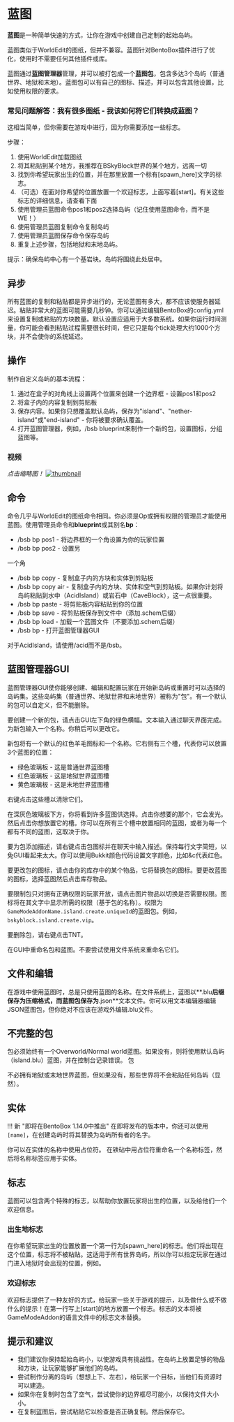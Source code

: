 # 蓝图
**蓝图**是一种简单快速的方式，让你在游戏中创建自己定制的起始岛屿。

蓝图类似于WorldEdit的图纸，但并不兼容。蓝图针对BentoBox插件进行了优化，使用时不需要任何其他插件或库。

蓝图通过**蓝图管理器**管理，并可以被打包成一个**蓝图包**，包含多达3个岛屿（普通世界、地狱和末地）。蓝图包可以有自己的图标、描述，并可以包含其他设置，比如使用权限的要求。

### 常见问题解答：我有很多图纸 - 我该如何将它们转换成蓝图？

这相当简单，但你需要在游戏中进行，因为你需要添加一些标志。

步骤：

1. 使用WorldEdit加载图纸
2. 将其粘贴到某个地方，我推荐在BSkyBlock世界的某个地方，远离一切
3. 找到你希望玩家出生的位置，并在那里放置一个标有[spawn_here]文字的标志。
4. （可选）在面对你希望的位置放置一个欢迎标志，上面写着[start]。有关这些标志的详细信息，请查看下面
5. 使用管理员蓝图命令pos1和pos2选择岛屿（记住使用蓝图命令，而不是WE！）
6. 使用管理员蓝图复制命令复制岛屿
7. 使用管理员蓝图保存命令保存岛屿
8. 重复上述步骤，包括地狱和末地岛屿。

提示：确保岛屿中心有一个基岩块。岛屿将围绕此处居中。

## 异步
所有蓝图的复制和粘贴都是异步进行的，无论蓝图有多大，都不应该使服务器延迟。粘贴非常大的蓝图可能需要几秒钟。你可以通过编辑BentoBox的config.yml来设置复制或粘贴的方块数量。默认设置应适用于大多数系统。如果你运行时间测量，你可能会看到粘贴过程需要很长时间，但它只是每个tick处理大约1000个方块，并不会使你的系统延迟。

## 操作
制作自定义岛屿的基本流程：

1. 通过在盒子的对角线上设置两个位置来创建一个边界框 - 设置pos1和pos2
2. 将盒子内的内容复制到剪贴板
3. 保存内容。如果你只想覆盖默认岛屿，保存为"island"、"nether-island"或"end-island" - 你将被要求确认覆盖。
4. 打开蓝图管理器，例如，/bsb blueprint来制作一个新的包，设置图标，分组蓝图等。

### 视频
*点击缩略图！*
[![thumbnail](https://user-images.githubusercontent.com/20014332/62939503-be4c5980-bdd1-11e9-8814-2253845cecd0.png)](https://youtu.be/4gvaG89uxAs)

## 命令
命令几乎与WorldEdit的图纸命令相同。你必须是Op或拥有权限的管理员才能使用蓝图。使用管理员命令和**blueprint**或其别名**bp**：

* /bsb bp pos1 - 将边界框的一个角设置为你的玩家位置
* /bsb bp pos2 - 设置另

一个角
* /bsb bp copy - 复制盒子内的方块和实体到剪贴板
* /bsb bp copy air - 复制盒子内的方块、实体和空气到剪贴板。如果你计划将岛屿粘贴到水中（AcidIsland）或岩石中（CaveBlock），这一点很重要。
* /bsb bp paste - 将剪贴板内容粘贴到你的位置
* /bsb bp save <name> - 将剪贴板保存到文件中（添加.schem后缀）
* /bsb bp load <name> - 加载一个蓝图文件（不要添加.schem后缀）
* /bsb bp - 打开蓝图管理器GUI

对于AcidIsland，请使用/acid而不是/bsb。

## 蓝图管理器GUI
蓝图管理器GUI使你能够创建、编辑和配置玩家在开始新岛屿或重置时可以选择的岛屿集。这些岛屿集（普通世界、地狱世界和末地世界）被称为"包"。有一个默认的包可以自定义，但不能删除。

要创建一个新的包，请点击GUI左下角的绿色横幅。文本输入通过聊天界面完成。为新包输入一个名称。你稍后可以更改它。

新包将有一个默认的红色羊毛图标和一个名称。它右侧有三个槽，代表你可以放置3个蓝图的位置：

* 绿色玻璃板 - 这是普通世界蓝图槽
* 红色玻璃板 - 这是地狱世界蓝图槽
* 黄色玻璃板 - 这是末地世界蓝图槽

右键点击这些槽以清除它们。

在深灰色玻璃板下方，你将看到许多蓝图供选择。点击你想要的那个，它会发光。然后点击你想放置它的槽。你可以在所有三个槽中放置相同的蓝图，或者为每一个都有不同的蓝图，这取决于你。

要为包添加描述，请右键点击包图标并在聊天中输入描述。保持每行文字简短，以免GUI看起来太大。你可以使用Bukkit颜色代码设置文字颜色，比如&c代表红色。

要更改包的图标，请点击你的库存中的某个物品，它将替换包的图标。要更改蓝图的图标，选择蓝图然后点击库存物品。

要限制包只对拥有正确权限的玩家开放，请点击图片物品以切换是否需要权限。图标将在其文字中显示所需的权限（基于包的名称）。权限为`GameModeAddonName.island.create.uniqueId`的蓝图包。例如，`bskyblock.island.create.vip`。

要删除包，请右键点击TNT。

在GUI中重命名包和蓝图。不要尝试使用文件系统来重命名它们。

## 文件和编辑
在游戏中使用蓝图时，总是只使用蓝图的名称。在文件系统上，蓝图以**.blu**后缀保存为压缩格式，而蓝图包保存为**.json**文本文件。你可以用文本编辑器编辑JSON蓝图包，但你绝对不应该在游戏外编辑.blu文件。

## 不完整的包
包必须始终有一个Overworld/Normal world蓝图。如果没有，则将使用默认岛屿（island.blu）蓝图，并在控制台记录错误。
包

不必拥有地狱或末地世界蓝图，但如果没有，那些世界将不会粘贴任何岛屿（显然）。

## 实体

!!! 新 "即将在BentoBox 1.14.0中推出"
    在即将发布的版本中，你还可以使用`[name]`，在创建岛屿时将其替换为岛屿所有者的名字。

你可以在实体的名称中使用占位符。
在铁砧中用占位符重命名一个名称标签，然后将名称标签应用于实体。

## 标志
蓝图可以包含两个特殊的标志，以帮助你放置玩家将出生的位置，以及给他们一个欢迎信息。

### 出生地标志
在你希望玩家出生的位置放置一个第一行为[spawn_here]的标志。他们将出现在这个位置，标志将不被粘贴。这适用于所有世界岛屿，所以你可以指定玩家在通过门进入地狱时会出现的位置，例如。

### 欢迎标志
欢迎标志提供了一种友好的方式，给玩家一些关于游戏的提示，以及做什么或不做什么的提示！在第一行写上[start]的地方放置一个标志。标志的文本将被GameModeAddon的语言文件中的标志文本替换。

## 提示和建议
* 我们建议你保持起始岛屿小，以使游戏具有挑战性。在岛屿上放置足够的物品和方块，让玩家能够扩展他们的岛屿。
* 尝试制作分离的岛屿（想想上下、左右），给玩家一个目标，当他们有资源时可以建造。
* 如果你在复制时包含了空气，尝试使你的边界框尽可能小，以保持文件大小小。
* 在复制蓝图后，尝试粘贴它以检查是否正确复制。然后保存它。